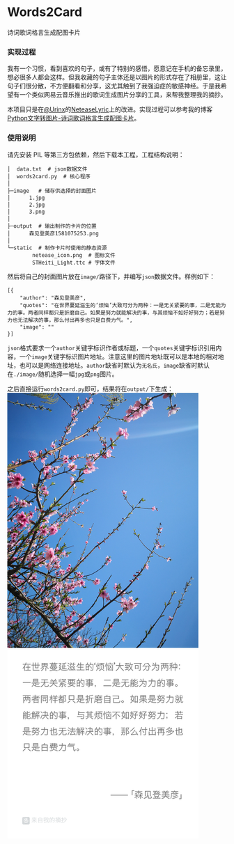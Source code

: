 # Words2Card
诗词歌词格言生成配图卡片

### 实现过程
我有一个习惯，看到喜欢的句子，或有了特别的感悟，愿意记在手机的备忘录里，想必很多人都会这样。但我收藏的句子主体还是以图片的形式存在了相册里，这让句子们很分散，不方便翻看和分享，这尤其触到了我强迫症的敏感神经。于是我希望有一个类似网易云音乐推出的歌词生成图片分享的工具，来帮我整理我的摘抄。

本项目只是在[@Urinx](https://github.com/Urinx)的[NeteaseLyric](https://github.com/Urinx/NeteaseLyric)上的改进。实现过程可以参考我的博客[Python文字转图片-诗词歌词格言生成配图卡片](https://blog.csdn.net/shanchenglang/article/details/104213673)。

### 使用说明
请先安装 PIL 等第三方包依赖，然后下载本工程，工程结构说明：
```
│  data.txt  # json数据文件
│  words2card.py  # 核心程序
│
├─image   # 储存供选择的封面图片
│      1.jpg
│      2.jpg
│      3.png
│
├─output  # 输出制作的卡片的位置
│      森见登美彦1581075253.png
│
└─static  # 制作卡片时使用的静态资源
        netease_icon.png  # 图标文件
        STHeiti_Light.ttc # 字体文件
```
然后将自己的封面图片放在`image/`路径下，并编写`json`数据文件。样例如下：
```
[{
	"author": "森见登美彦",
	"quotes": "在世界蔓延滋生的‘烦恼’大致可分为两种：一是无关紧要的事，二是无能为力的事。两者同样都只是折磨自己。如果是努力就能解决的事，与其烦恼不如好好努力；若是努力也无法解决的事，那么付出再多也只是白费力气。",
	"image": ""
}]
```
`json`格式要求一个`author`关键字标识作者或标题，一个`quotes`关键字标识引用内容，一个`image`关键字标识图片地址。注意这里的图片地址既可以是本地的相对地址，也可以是网络连接地址。`author`缺省时默认为`无名氏`，`image`缺省时默认在`./image/`随机选择一幅`jpg`或`png`图片。

之后直接运行`words2card.py`即可，结果将在`output/`下生成：
![alt](https://github.com/ThomasAtlantis/Words2Card/blob/master/output/%E6%A3%AE%E8%A7%81%E7%99%BB%E7%BE%8E%E5%BD%A61581077406.png)
